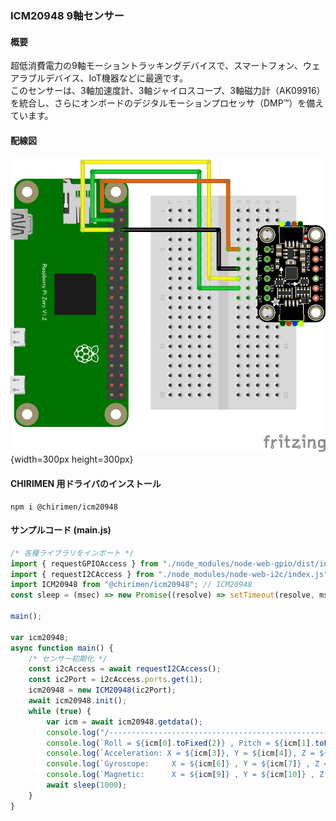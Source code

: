 ### ICM20948 9軸センサー

#### 概要

超低消費電力の9軸モーショントラッキングデバイスで、スマートフォン、ウェアラブルデバイス、IoT機器などに最適です。  
このセンサーは、3軸加速度計、3軸ジャイロスコープ、3軸磁力計（AK09916）を統合し、さらにオンボードのデジタルモーションプロセッサ（DMP™）を備えています。

#### 配線図

![配線図](./schematic.png "schematic"){width=300px height=300px}

#### CHIRIMEN 用ドライバのインストール

```shell
npm i @chirimen/icm20948
```

#### サンプルコード (main.js)

```javascript
/* 各種ライブラリをインポート */
import { requestGPIOAccess } from "./node_modules/node-web-gpio/dist/index.js"; // WebGPIO
import { requestI2CAccess } from "./node_modules/node-web-i2c/index.js"; // WebI2C
import ICM20948 from "@chirimen/icm20948"; // ICM20948
const sleep = (msec) => new Promise((resolve) => setTimeout(resolve, msec));

main();

var icm20948;
async function main() {
	/* センサー初期化 */
	const i2cAccess = await requestI2CAccess();
	const ic2Port = i2cAccess.ports.get(1);
	icm20948 = new ICM20948(ic2Port);
	await icm20948.init();
	while (true) {
		var icm = await icm20948.getdata();
		console.log("/-------------------------------------------------------------/");
		console.log(`Roll = ${icm[0].toFixed(2)} , Pitch = ${icm[1].toFixed(2)} , Yaw = ${icm[2].toFixed(2)}`);
		console.log(`Acceleration: X = ${icm[3]}, Y = ${icm[4]}, Z = ${icm[5]}`);
		console.log(`Gyroscope:     X = ${icm[6]} , Y = ${icm[7]} , Z = ${icm[8]}`);
		console.log(`Magnetic:      X = ${icm[9]} , Y = ${icm[10]} , Z = ${icm[11]}`);
		await sleep(1000);
	}
}
```
